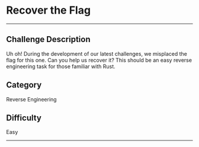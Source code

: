 # Recover the Flag

---

## Challenge Description

Uh oh! During the development of our latest challenges, we misplaced the flag for this one. Can you help us recover it? This should be an easy reverse engineering task for those familiar with Rust.

## Category

Reverse Engineering

## Difficulty

Easy

---

